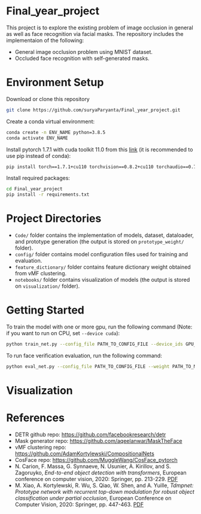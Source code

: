 # Final_year_project

This project is to explore the existing problem of image occlusion in general as well as face recognition via facial masks. 
The repository includes the implementaion of the following:
* General image occlusion problem using MNIST dataset.
* Occluded face recognition with self-generated masks.

# Environment Setup

Download or clone this repository
```bash
git clone https://github.com/suryaParyanta/Final_year_project.git
```

Create a conda virtual environment:
```bash
conda create -n ENV_NAME python=3.8.5
conda activate ENV_NAME
```

Install pytorch 1.7.1 with cuda toolkit 11.0 from this [link](https://pytorch.org/get-started/previous-versions/) (it is recommended to use pip instead of conda):
```bash
pip install torch==1.7.1+cu110 torchvision==0.8.2+cu110 torchaudio==0.7.2 -f https://download.pytorch.org/whl/torch_stable.html
```

Install required packages:
```bash
cd Final_year_project
pip install -r requirements.txt
```

# Project Directories

* `Code/` folder contains the implementation of models, dataset, dataloader, and prototype generation (the output is stored on `prototype_weight/` folder).
* `config/` folder contains model configuration files used for training and evaluation.
* `feature_dictionary/` folder contains feature dictionary weight obtained from vMF clustering.
* `notebooks/` folder contains visualization of models (the output is stored on `visualization/` folder).

# Getting Started

To train the model with one or more gpu, run the following command (Note: if you want to run on CPU, set `--device cuda`):
```bash
python train_net.py --config_file PATH_TO_CONFIG_FILE --device_ids GPU_IDS
```

To run face verification evaluation, run the following command:
```bash
python eval_net.py --config_file PATH_TO_CONFIG_FILE --weight PATH_TO_MODEL_WEIGHT
```

# Visualization

# References

* DETR github repo: https://github.com/facebookresearch/detr
* Mask generator repo: https://github.com/aqeelanwar/MaskTheFace
* vMF clustering repo: https://github.com/AdamKortylewski/CompositionalNets
* CosFace repo: https://github.com/MuggleWang/CosFace_pytorch
* N. Carion, F. Massa, G. Synnaeve, N. Usunier, A. Kirillov, and S. Zagoruyko, *End-to-end object detection with transformers*, European conference on       computer vision, 2020: Springer, pp. 213-229. [PDF](https://arxiv.org/pdf/2005.12872.pdf)
* M. Xiao, A. Kortylewski, R. Wu, S. Qiao, W. Shen, and A. Yuille, *Tdmpnet:
  Prototype network with recurrent top-down modulation for robust object classification
  under partial occlusion*, European Conference on Computer Vision, 2020:
  Springer, pp. 447-463. [PDF](https://arxiv.org/pdf/1909.03879.pdf)
